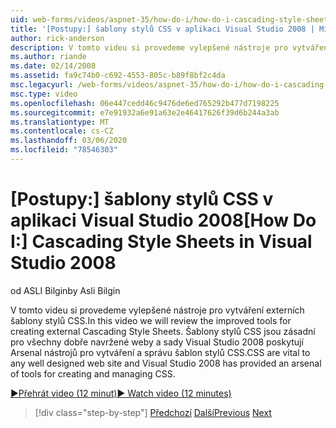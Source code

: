 ```yaml
---
uid: web-forms/videos/aspnet-35/how-do-i/how-do-i-cascading-style-sheets-in-visual-studio-2008
title: '[Postupy:] šablony stylů CSS v aplikaci Visual Studio 2008 | Microsoft Docs'
author: rick-anderson
description: V tomto videu si provedeme vylepšené nástroje pro vytváření externích šablony stylů CSS. Šablony stylů CSS jsou zásadní pro všechny dobře navržené weby a sady Visual Studio 2...
ms.author: riande
ms.date: 02/14/2008
ms.assetid: fa9c74b0-c692-4553-805c-b89f8bf2c4da
msc.legacyurl: /web-forms/videos/aspnet-35/how-do-i/how-do-i-cascading-style-sheets-in-visual-studio-2008
msc.type: video
ms.openlocfilehash: 06e447cedd46c9476de6ed765292b477d7198225
ms.sourcegitcommit: e7e91932a6e91a63e2e46417626f39d6b244a3ab
ms.translationtype: MT
ms.contentlocale: cs-CZ
ms.lasthandoff: 03/06/2020
ms.locfileid: "78546303"
---
```

# <a name="how-do-i-cascading-style-sheets-in-visual-studio-2008"></a><span data-ttu-id="c29ec-104">[Postupy:] šablony stylů CSS v aplikaci Visual Studio 2008</span><span class="sxs-lookup"><span data-stu-id="c29ec-104">[How Do I:] Cascading Style Sheets in Visual Studio 2008</span></span>

<span data-ttu-id="c29ec-105">od ASLI Bilgin</span><span class="sxs-lookup"><span data-stu-id="c29ec-105">by Asli Bilgin</span></span>

<span data-ttu-id="c29ec-106">V tomto videu si provedeme vylepšené nástroje pro vytváření externích šablony stylů CSS.</span><span class="sxs-lookup"><span data-stu-id="c29ec-106">In this video we will review the improved tools for creating external Cascading Style Sheets.</span></span> <span data-ttu-id="c29ec-107">Šablony stylů CSS jsou zásadní pro všechny dobře navržené weby a sady Visual Studio 2008 poskytují Arsenal nástrojů pro vytváření a správu šablon stylů CSS.</span><span class="sxs-lookup"><span data-stu-id="c29ec-107">CSS are vital to any well designed web site and Visual Studio 2008 has provided an arsenal of tools for creating and managing CSS.</span></span>

[<span data-ttu-id="c29ec-108">&#9654;Přehrát video (12 minut)</span><span class="sxs-lookup"><span data-stu-id="c29ec-108">&#9654; Watch video (12 minutes)</span></span>](https://channel9.msdn.com/Blogs/ASP-NET-Site-Videos/how-do-i-cascading-style-sheets-in-visual-studio-2008)

> [!div class="step-by-step"]
> <span data-ttu-id="c29ec-109">[Předchozí](how-do-i-create-nested-master-page-in-visual-studio-2008.md)
> [Další](how-do-i-working-with-visual-studio-2008-net-framework.md)</span><span class="sxs-lookup"><span data-stu-id="c29ec-109">[Previous](how-do-i-create-nested-master-page-in-visual-studio-2008.md)
[Next](how-do-i-working-with-visual-studio-2008-net-framework.md)</span></span>
